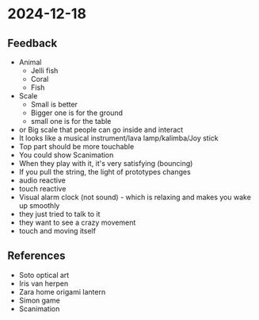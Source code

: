 # 2024-12-18

## Feedback

- Animal
  - Jelli fish
  - Coral
  - Fish
- Scale
  - Small is better
  - Bigger one is for the ground
  - small one is for the table
- or Big scale that people can go inside and interact
- It looks like a musical instrument/lava lamp/kalimba/Joy stick
- Top part should be more touchable
- You could show Scanimation
- When they play with it, it's very satisfying (bouncing)
- If you pull the string, the light of prototypes changes
- audio reactive
- touch reactive
- Visual alarm clock (not sound) - which is relaxing and makes you wake up smoothly
- they just tried to talk to it
- they want to see a crazy movement
- touch and moving itself

## References

- Soto optical art
- Iris van herpen
- Zara home origami lantern
- Simon game
- Scanimation
